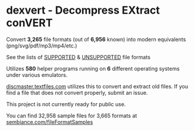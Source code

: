 # dexvert - **D**ecompress **EX**tract con**VERT**
Convert **3,265** file formats (out of **6,956** known) into modern equivalents (png/svg/pdf/mp3/mp4/etc.)

See the lists of [SUPPORTED](SUPPORTED.md) & [UNSUPPORTED](UNSUPPORTED.md) file formats

Utilizes **580** helper programs running on **6** different operating systems under various emulators.

[discmaster.textfiles.com](http://discmaster.textfiles.com/) utilizes this to convert and extract old files. If you find a file that does not convert properly, submit an issue.

This project is not currently ready for public use.

You can find 32,958 sample files for 3,665 formats at [sembiance.com/fileFormatSamples](https://sembiance.com/fileFormatSamples/)
